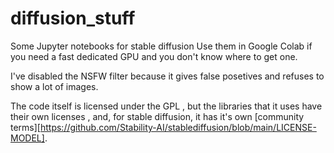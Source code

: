 # diffusion_stuff
Some Jupyter notebooks for stable diffusion
Use them in Google Colab if you need a fast dedicated GPU and you don't know where to get one.

I've disabled the NSFW filter because it gives false posetives and refuses to show a lot of images.


The code itself is licensed under the GPL , but the libraries that it uses have their own licenses , and, for stable diffusion,
it has it's own [community terms][https://github.com/Stability-AI/stablediffusion/blob/main/LICENSE-MODEL].
